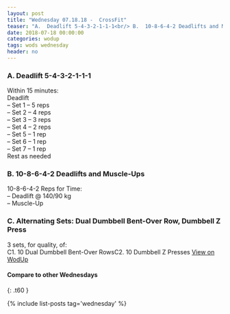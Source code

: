 ```yaml
---
layout: post
title: "Wednesday 07.18.18 -  CrossFit"
teaser: "A.  Deadlift 5-4-3-2-1-1-1<br/> B.  10-8-6-4-2 Deadlifts and Muscle-Ups<br/> C. Alternating Sets: Dual Dumbbell Bent-Over Row, Dumbbell Z Press"
date: 2018-07-18 00:00:00
categories: wodup
tags: wods wednesday
header: no
---
```



<h3>A.  Deadlift 5-4-3-2-1-1-1</h3>
Within 15 minutes:<br/>
Deadlift<br/>– Set 1 – 5 reps <br/>– Set 2 – 4 reps <br/>– Set 3 – 3 reps <br/>– Set 4 – 2 reps <br/>– Set 5 – 1 rep <br/>– Set 6 – 1 rep <br/>– Set 7 – 1 rep <br/>Rest as needed<br/>
<h3>B.  10-8-6-4-2 Deadlifts and Muscle-Ups</h3>
10-8-6-4-2 Reps for Time:<br/>– Deadlift @ 140/90 kg<br/>– Muscle-Up<br/>
<h3>C. Alternating Sets: Dual Dumbbell Bent-Over Row, Dumbbell Z Press</h3>
3 sets, for quality,  of:<br/>C1. 10 Dual Dumbbell Bent-Over RowsC2. 10 Dumbbell Z Presses
<a href="https://www.wodup.com/gyms/asphodel/wods/7384" target="blank">View on WodUp</a>


#### Compare to other Wednesdays
{: .t60 }

{% include list-posts tag='wednesday' %}